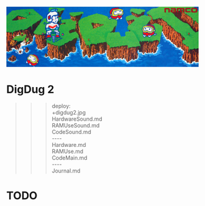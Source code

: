 ![DigDug2](digdug2.jpg)

# DigDug 2

>>> deploy:<br>
>>>   +digdug2.jpg<br>
>>>   HardwareSound.md<br>
>>>   RAMUseSound.md<br>
>>>   CodeSound.md<br>
>>>   ----<br>
>>>   Hardware.md<br>
>>>   RAMUse.md<br>
>>>   CodeMain.md<br>
>>>   ----<br>
>>>   Journal.md<br>

# TODO

